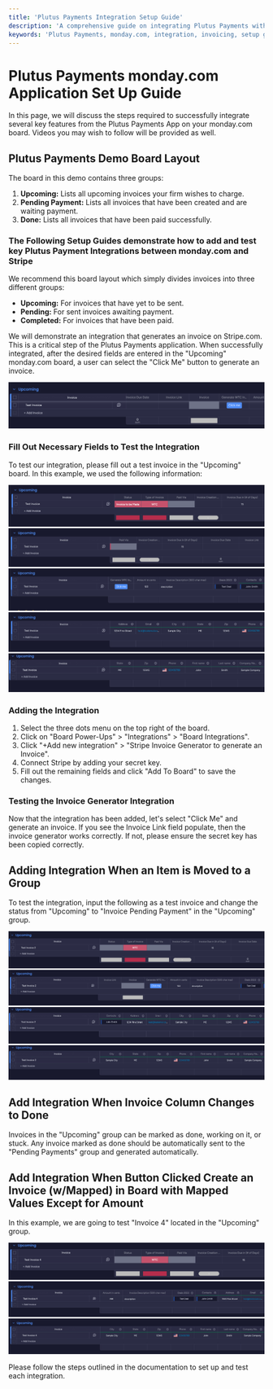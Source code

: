 ```yaml
---
title: 'Plutus Payments Integration Setup Guide'
description: 'A comprehensive guide on integrating Plutus Payments with monday.com for efficient invoicing'
keywords: 'Plutus Payments, monday.com, integration, invoicing, setup guide, Stripe, automation, collection methods, documentation'
---
```


# Plutus Payments monday.com Application Set Up Guide

In this page, we will discuss the steps required to successfully integrate several key features from the Plutus Payments App on your monday.com board. Videos you may wish to follow will be provided as well. 

## Plutus Payments Demo Board Layout 

The board in this demo contains three groups:

1. **Upcoming:** Lists all upcoming invoices your firm wishes to charge.
2. **Pending Payment:** Lists all invoices that have been created and are waiting payment.
3. **Done:** Lists all invoices that have been paid successfully.

### The Following Setup Guides demonstrate how to add and test key Plutus Payment Integrations between monday.com and Stripe

We recommend this board layout which simply divides invoices into three different groups:

- **Upcoming:** For invoices that have yet to be sent.
- **Pending:** For sent invoices awaiting payment.
- **Completed:** For invoices that have been paid.

We will demonstrate an integration that generates an invoice on Stripe.com. This is a critical step of the Plutus Payments application. When successfully integrated, after the desired fields are entered in the "Upcoming" monday.com board, a user can select the "Click Me" button to generate an invoice.

![Plutus Payments Demo](/img/1.png)

### Fill Out Necessary Fields to Test the Integration

To test our integration, please fill out a test invoice in the "Upcoming" board. In this example, we used the following information:

![Test Invoice Fields](/img/monday_sample_invoice_in_board/invoice_16.png)
![Test Invoice Fields](/img/monday_sample_invoice_in_board/invoice_17.png)
![Test Invoice Fields](/img/monday_sample_invoice_in_board/invoice_18.png)
![Test Invoice Fields](/img/monday_sample_invoice_in_board/invoice_19.png)
![Test Invoice Fields](/img/monday_sample_invoice_in_board/invoice_20.png)

### Adding the Integration

1. Select the three dots menu on the top right of the board.
2. Click on "Board Power-Ups" > "Integrations" > "Board Integrations".
3. Click "+Add new integration" > "Stripe Invoice Generator to generate an Invoice".
4. Connect Stripe by adding your secret key.
5. Fill out the remaining fields and click "Add To Board" to save the changes.

### Testing the Invoice Generator Integration

Now that the integration has been added, let's select "Click Me" and generate an invoice. If you see the Invoice Link field populate, then the invoice generator works correctly. If not, please ensure the secret key has been copied correctly.

## Adding Integration When an Item is Moved to a Group

To test the integration, input the following as a test invoice and change the status from "Upcoming" to "Invoice Pending Payment" in the "Upcoming" group.

![Test Invoice Fields](/img/when_item_is_moved_to_group/Invoice%202%20Screenshot%2025.png)
![Test Invoice Fields](/img/when_item_is_moved_to_group/Invoice%202%20Screenshot%2026.png)
![Test Invoice Fields](/img/when_item_is_moved_to_group/Invoice%202%20Screenshot%2027.png)
![Test Invoice Fields](/img/when_item_is_moved_to_group/Invoice%202%20Screen%20Shot%2028.png)

## Add Integration When Invoice Column Changes to Done

Invoices in the "Upcoming" group can be marked as done, working on it, or stuck. Any invoice marked as done should be automatically sent to the "Pending Payments" group and generated automatically.

## Add Integration When Button Clicked Create an Invoice (w/Mapped) in Board with Mapped Values Except for Amount

In this example, we are going to test "Invoice 4" located in the "Upcoming" group.

![Test Invoice Fields](/img/when_buton_clicked_mapped/53.png)
![Test Invoice Fields](/img/when_buton_clicked_mapped/54.png)
![Test Invoice Fields](/img/when_buton_clicked_mapped/55.png)

Please follow the steps outlined in the documentation to set up and test each integration.
